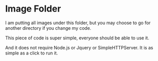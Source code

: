 # Image Folder

I am putting all images under this folder, but you may choose to go for another directory if you change my code.

This piece of code is super simple, everyone should be able to use it.

And it does not require Node.js or Jquery or SimpleHTTPServer. It is as simple as a click to run it.
